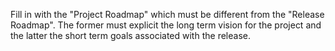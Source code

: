 Fill in with the "Project Roadmap" which must be different from the
"Release Roadmap". The former must explicit the long term vision for the
project and the latter the short term goals associated with the release.